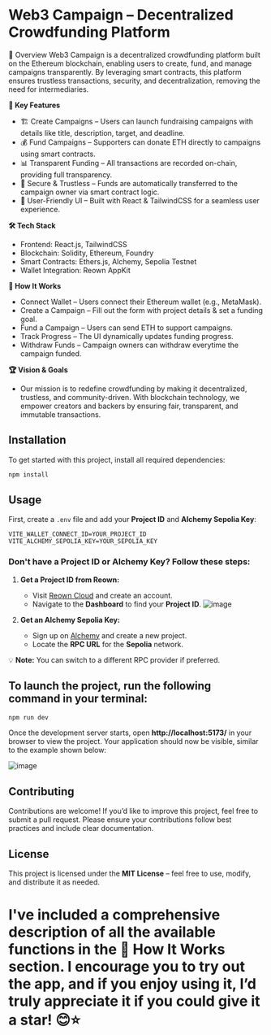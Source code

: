 # Web3 Campaign – Decentralized Crowdfunding Platform
🚀 Overview
Web3 Campaign is a decentralized crowdfunding platform built on the Ethereum blockchain, enabling users to create, fund, and manage campaigns transparently. By leveraging smart contracts, this platform ensures trustless transactions, security, and decentralization, removing the need for intermediaries.

**🎯 Key Features**
- 🏗 Create Campaigns – Users can launch fundraising campaigns with details like title, description, target, and deadline.
- 💰 Fund Campaigns – Supporters can donate ETH directly to campaigns using smart contracts.
- 📊 Transparent Funding – All transactions are recorded on-chain, providing full transparency.
- 🔐 Secure & Trustless – Funds are automatically transferred to the campaign owner via smart contract logic.
- 🎨 User-Friendly UI – Built with React & TailwindCSS for a seamless user experience.

**🛠 Tech Stack**
- Frontend: React.js, TailwindCSS
- Blockchain: Solidity, Ethereum, Foundry
- Smart Contracts: Ethers.js, Alchemy, Sepolia Testnet
- Wallet Integration: Reown AppKit

**📌 How It Works**
- Connect Wallet – Users connect their Ethereum wallet (e.g., MetaMask).
- Create a Campaign – Fill out the form with project details & set a funding goal.
- Fund a Campaign – Users can send ETH to support campaigns.
- Track Progress – The UI dynamically updates funding progress.
- Withdraw Funds – Campaign owners can withdraw everytime the campaign funded.

**🏆 Vision & Goals**
- Our mission is to redefine crowdfunding by making it decentralized, trustless, and community-driven. With blockchain technology, we empower creators and backers by ensuring fair, transparent, and immutable transactions.

## Installation  
To get started with this project, install all required dependencies:  

```bash
npm install
```

## Usage  
First, create a `.env` file and add your **Project ID** and **Alchemy Sepolia Key**:  

```env
VITE_WALLET_CONNECT_ID=YOUR_PROJECT_ID  
VITE_ALCHEMY_SEPOLIA_KEY=YOUR_SEPOLIA_KEY  
```

### Don't have a **Project ID** or **Alchemy Key**? Follow these steps:  
1. **Get a Project ID from Reown:**  
   - Visit [Reown Cloud](https://cloud.reown.com/sign-in) and create an account.  
   - Navigate to the **Dashboard** to find your **Project ID**.
    ![image](https://github.com/user-attachments/assets/eb6f7bb4-78ef-4907-9e72-aa1b597c6d18)

2. **Get an Alchemy Sepolia Key:**  
   - Sign up on [Alchemy](https://dashboard.alchemy.com/) and create a new project.  
   - Locate the **RPC URL** for the **Sepolia** network.  

💡 **Note:** You can switch to a different RPC provider if preferred.


## To launch the project, run the following command in your terminal:
``` bash
npm run dev
```
Once the development server starts, open **http://localhost:5173/** in your browser to view the project. Your application should now be visible, similar to the example shown below:

![image](https://github.com/user-attachments/assets/2018d16c-0997-4626-9a0a-1ed4852d3281)


## Contributing  
Contributions are welcome! If you’d like to improve this project, feel free to submit a pull request. Please ensure your contributions follow best practices and include clear documentation.  

## License  
This project is licensed under the **MIT License** – feel free to use, modify, and distribute it as needed.

# I've included a comprehensive description of all the available functions in the 📌 How It Works section. I encourage you to try out the app, and if you enjoy using it, I’d truly appreciate it if you could give it a star! 😊⭐

